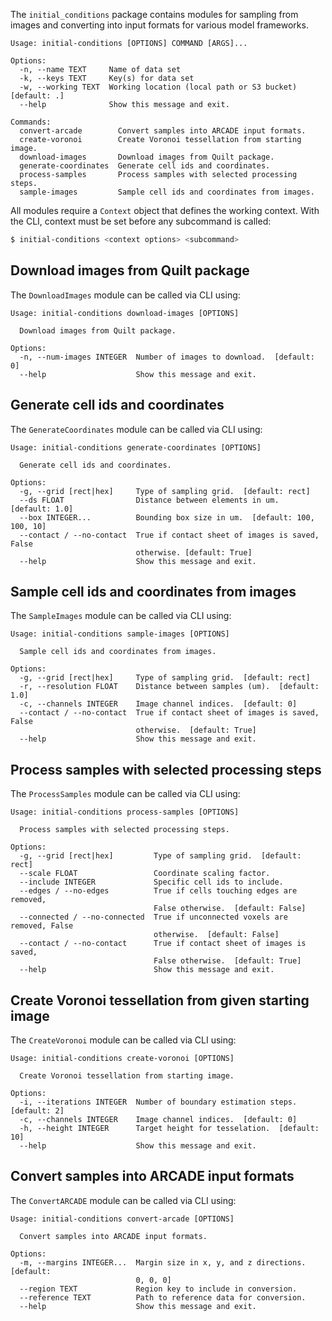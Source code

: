 The `initial_conditions` package contains modules for sampling from images and converting into input formats for various model frameworks.

```
Usage: initial-conditions [OPTIONS] COMMAND [ARGS]...

Options:
  -n, --name TEXT     Name of data set
  -k, --keys TEXT     Key(s) for data set
  -w, --working TEXT  Working location (local path or S3 bucket)  [default: .]
  --help              Show this message and exit.

Commands:
  convert-arcade        Convert samples into ARCADE input formats.
  create-voronoi        Create Voronoi tessellation from starting image.
  download-images       Download images from Quilt package.
  generate-coordinates  Generate cell ids and coordinates.
  process-samples       Process samples with selected processing steps.
  sample-images         Sample cell ids and coordinates from images.
```

All modules require a `Context` object that defines the working context.
With the CLI, context must be set before any subcommand is called:

```bash
$ initial-conditions <context options> <subcommand>
```

## Download images from Quilt package

The `DownloadImages` module can be called via CLI using:

```
Usage: initial-conditions download-images [OPTIONS]

  Download images from Quilt package.

Options:
  -n, --num-images INTEGER  Number of images to download.  [default: 0]
  --help                    Show this message and exit.
```

## Generate cell ids and coordinates

The `GenerateCoordinates` module can be called via CLI using:

```
Usage: initial-conditions generate-coordinates [OPTIONS]

  Generate cell ids and coordinates.

Options:
  -g, --grid [rect|hex]     Type of sampling grid.  [default: rect]
  --ds FLOAT                Distance between elements in um.  [default: 1.0]
  --box INTEGER...          Bounding box size in um.  [default: 100, 100, 10]
  --contact / --no-contact  True if contact sheet of images is saved, False
                            otherwise. [default: True]
  --help                    Show this message and exit.
```

## Sample cell ids and coordinates from images

The `SampleImages` module can be called via CLI using:

```
Usage: initial-conditions sample-images [OPTIONS]

  Sample cell ids and coordinates from images.

Options:
  -g, --grid [rect|hex]     Type of sampling grid.  [default: rect]
  -r, --resolution FLOAT    Distance between samples (um).  [default: 1.0]
  -c, --channels INTEGER    Image channel indices.  [default: 0]
  --contact / --no-contact  True if contact sheet of images is saved, False
                            otherwise.  [default: True]
  --help                    Show this message and exit.
```

## Process samples with selected processing steps

The `ProcessSamples` module can be called via CLI using:

```
Usage: initial-conditions process-samples [OPTIONS]

  Process samples with selected processing steps.

Options:
  -g, --grid [rect|hex]         Type of sampling grid.  [default: rect]
  --scale FLOAT                 Coordinate scaling factor.
  --include INTEGER             Specific cell ids to include.
  --edges / --no-edges          True if cells touching edges are removed,
                                False otherwise.  [default: False]
  --connected / --no-connected  True if unconnected voxels are removed, False
                                otherwise.  [default: False]
  --contact / --no-contact      True if contact sheet of images is saved,
                                False otherwise.  [default: True]
  --help                        Show this message and exit.
```

## Create Voronoi tessellation from given starting image

The `CreateVoronoi` module can be called via CLI using:

```
Usage: initial-conditions create-voronoi [OPTIONS]

  Create Voronoi tessellation from starting image.

Options:
  -i, --iterations INTEGER  Number of boundary estimation steps.  [default: 2]
  -c, --channels INTEGER    Image channel indices.  [default: 0]
  -h, --height INTEGER      Target height for tesselation.  [default: 10]
  --help                    Show this message and exit.
```

## Convert samples into ARCADE input formats

The `ConvertARCADE` module can be called via CLI using:

```
Usage: initial-conditions convert-arcade [OPTIONS]

  Convert samples into ARCADE input formats.

Options:
  -m, --margins INTEGER...  Margin size in x, y, and z directions.  [default:
                            0, 0, 0]
  --region TEXT             Region key to include in conversion.
  --reference TEXT          Path to reference data for conversion.
  --help                    Show this message and exit.
```

